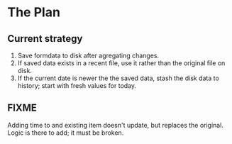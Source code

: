 # The Plan

## Current strategy

1. Save formdata to disk after agregating changes.
2. If saved data exists in a recent file, use it rather than the original
   file on disk.
3. If the current date is newer the the saved data,
   stash the disk data to history; start with fresh values
   for today.
   
## FIXME
Adding time to and existing item doesn't update, but replaces the 
original. Logic is there to add; it must be broken.
